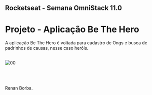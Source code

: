 ## Rocketseat - Semana OmniStack 11.0 
# Projeto - Aplicação Be The Hero
A aplicação Be The Hero é voltada para cadastro de Ongs e busca de padrinhos de causas, nesse caso heróis. 
<br><br>
 
![00](https://user-images.githubusercontent.com/48495838/79367163-c68e0300-7f23-11ea-8ecf-0045c3ac68a2.png)

<br><br>  
Renan Borba.
